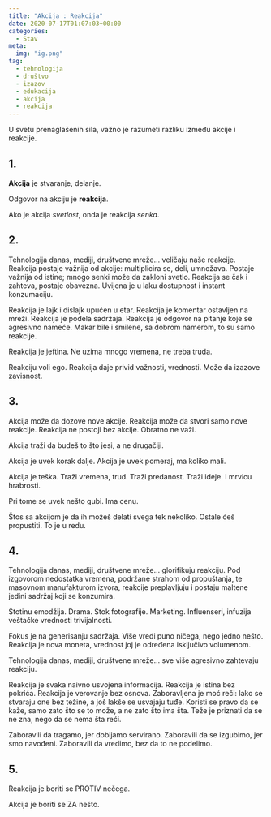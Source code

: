 ```yaml
---
title: "Akcija : Reakcija"
date: 2020-07-17T01:07:03+00:00
categories:
  - Stav
meta:
  img: "ig.png"
tag:
  - tehnologija
  - društvo
  - izazov
  - edukacija
  - akcija
  - reakcija
---
```


U svetu prenaglašenih sila, važno je razumeti razliku između akcije i reakcije.
<!--more-->

## 1.

**Akcija** je stvaranje, delanje.

Odgovor na akciju je **reakcija**.

Ako je akcija _svetlost_, onda je reakcija _senka_.

## 2.

Tehnologija danas, mediji, društvene mreže... veličaju naše reakcije. Reakcija postaje važnija od akcije: multiplicira se, deli, umnožava. Postaje važnija od istine; mnogo senki može da zakloni svetlo. Reakcija se čak i zahteva, postaje obavezna. Uvijena je u laku dostupnost i instant konzumaciju.

Reakcija je lajk i dislajk upućen u etar. Reakcija je komentar ostavljen na mreži. Reakcija je podela sadržaja. Reakcija je odgovor na pitanje koje se agresivno nameće.  Makar bile i smilene, sa dobrom namerom, to su samo reakcije.

Reakcija je jeftina. Ne uzima mnogo vremena, ne treba truda.

Reakciju voli ego. Reakcija daje privid važnosti, vrednosti. Može da izazove zavisnost.

## 3.

Akcija može da dozove nove akcije. Reakcija može da stvori samo nove reakcije. Reakcija ne postoji bez akcije. Obratno ne važi.

Akcija traži da budeš to što jesi, a ne drugačiji.

Akcija je uvek korak dalje. Akcija je uvek pomeraj, ma koliko mali.

Akcija je teška. Traži vremena, trud. Traži predanost. Traži ideje. I mrvicu hrabrosti.

Pri tome se uvek nešto gubi. Ima cenu.

Štos sa akcijom je da ih možeš delati svega tek nekoliko. Ostale ćeš propustiti. To je u redu.

## 4.

Tehnologija danas, mediji, društvene mreže... glorifikuju reakciju. Pod izgovorom nedostatka vremena, podržane strahom od propuštanja, te masovnom manufakturom izvora, reakcije preplavljuju i postaju maltene jedini sadržaj koji se konzumira.

Stotinu emodžija. Drama. Stok fotografije. Marketing. Influenseri, infuzija veštačke vrednosti trivijalnosti.

Fokus je na generisanju sadržaja. Više vredi puno ničega, nego jedno nešto. Reakcija je nova moneta, vrednost joj je određena isključivo volumenom.

Tehnologija danas, mediji, društvene mreže... sve više agresivno zahtevaju reakciju.

Reakcija je svaka naivno usvojena informacija. Reakcija je istina bez pokrića. Reakcija je verovanje bez osnova. Zaboravljena je moć reči: lako se stvaraju one bez težine, a još lakše se usvajaju tuđe. Koristi se pravo da se kaže, samo zato što se to može, a ne zato što ima šta. Teže je priznati da se ne zna, nego da se nema šta reći.

Zaboravili da tragamo, jer dobijamo servirano. Zaboravili da se izgubimo, jer smo navođeni. Zaboravili da vredimo, bez da to ne podelimo.

## 5.

Reakcija je boriti se PROTIV nečega.

Akcija je boriti se ZA nešto.

